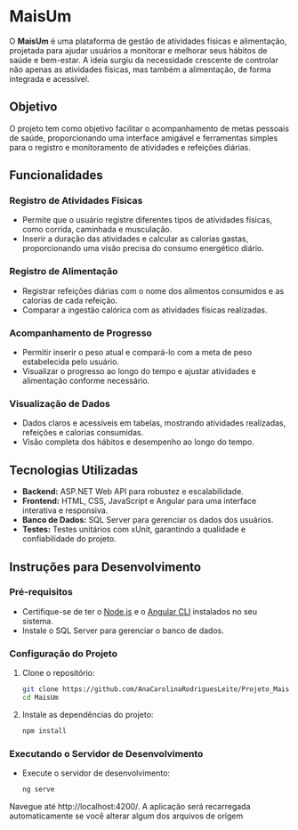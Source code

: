 # MaisUm

O **MaisUm** é uma plataforma de gestão de atividades físicas e alimentação, projetada para ajudar usuários a monitorar e melhorar seus hábitos de saúde e bem-estar. A ideia surgiu da necessidade crescente de controlar não apenas as atividades físicas, mas também a alimentação, de forma integrada e acessível.

## Objetivo

O projeto tem como objetivo facilitar o acompanhamento de metas pessoais de saúde, proporcionando uma interface amigável e ferramentas simples para o registro e monitoramento de atividades e refeições diárias.

## Funcionalidades

### Registro de Atividades Físicas
- Permite que o usuário registre diferentes tipos de atividades físicas, como corrida, caminhada e musculação.
- Inserir a duração das atividades e calcular as calorias gastas, proporcionando uma visão precisa do consumo energético diário.

### Registro de Alimentação
- Registrar refeições diárias com o nome dos alimentos consumidos e as calorias de cada refeição.
- Comparar a ingestão calórica com as atividades físicas realizadas.

### Acompanhamento de Progresso
- Permitir inserir o peso atual e compará-lo com a meta de peso estabelecida pelo usuário.
- Visualizar o progresso ao longo do tempo e ajustar atividades e alimentação conforme necessário.

### Visualização de Dados
- Dados claros e acessíveis em tabelas, mostrando atividades realizadas, refeições e calorias consumidas.
- Visão completa dos hábitos e desempenho ao longo do tempo.

## Tecnologias Utilizadas
- **Backend:** ASP.NET Web API para robustez e escalabilidade.
- **Frontend:** HTML, CSS, JavaScript e Angular para uma interface interativa e responsiva.
- **Banco de Dados:** SQL Server para gerenciar os dados dos usuários.
- **Testes:** Testes unitários com xUnit, garantindo a qualidade e confiabilidade do projeto.

## Instruções para Desenvolvimento

### Pré-requisitos
- Certifique-se de ter o [Node.js](https://nodejs.org/) e o [Angular CLI](https://angular.io/cli) instalados no seu sistema.
- Instale o SQL Server para gerenciar o banco de dados.

### Configuração do Projeto

1. Clone o repositório:
   ```bash
   git clone https://github.com/AnaCarolinaRodriguesLeite/Projeto_MaisUm
   cd MaisUm

2. Instale as dependências do projeto:
    ```bash
    npm install

### Executando o Servidor de Desenvolvimento
- Execute o servidor de desenvolvimento:
   
  ```bash
  ng serve
  ```

Navegue até http://localhost:4200/. A aplicação será recarregada automaticamente se você alterar algum dos arquivos de origem